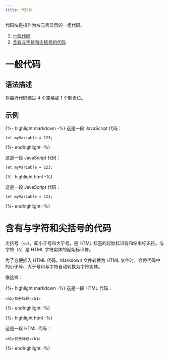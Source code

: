 ```yaml
---
title: 代码块
---
```


代码块是指作为块元素显示的一组代码。

1. [一般代码](#一般代码)
2. [含有与字符和尖括号的代码](#含有与字符和尖括号的代码)

# 一般代码

## 语法描述

将每行代码缩进 4 个空格或 1 个制表位。

## 示例

{%- highlight markdown -%}
这是一段 JavaScript 代码：

    let myVariable = 123;
{%- endhighlight -%}

<div class='exmp'>
  <div class='exmp-container'>
    <p>这是一段 JavaScript 代码：</p>
    <pre><code>let myVariable = 123;</code></pre>
  </div>
</div>

{%- highlight html -%}
<p>这是一段 JavaScript 代码：</p>
<pre><code>let myVariable = 123;
</code></pre>
{%- endhighlight -%}

# 含有与字符和尖括号的代码

尖括号（`<>`），即小于号和大于号，是 HTML 标签的起始标识符和结束标识符。与字符（`&`）是 HTML 字符实体的起始标识符。

为了方便插入 HTML 代码，Markdown 文件转换为 HTML 文件时，会将代码中的小于号、大于号和与字符自动转换为字符实体。

像这样：

{%- highlight markdown -%}
这是一段 HTML 代码：

    <h1>我是标题</h1>
{%- endhighlight -%}

{%- highlight html -%}
<p>这是一段 HTML 代码：</p>
<pre><code>&lt;h1&gt;我是标题&lt;/h1&gt;</code></pre>
{%- endhighlight -%}

